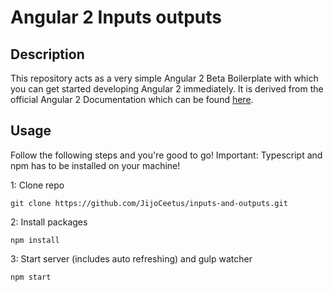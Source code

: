 # Angular 2 Inputs outputs

## Description
This repository acts as a very simple Angular 2 Beta Boilerplate with which you can get started developing Angular 2 immediately.
It is derived from the official Angular 2 Documentation which can be found [here](https://angular.io/docs/ts/latest/quickstart.html).
## Usage
Follow the following steps and you're good to go! Important: Typescript and npm has to be installed on your machine!

1: Clone repo
```
git clone https://github.com/JijoCeetus/inputs-and-outputs.git
```
2: Install packages
```
npm install
```
3: Start server (includes auto refreshing) and gulp watcher
```
npm start
```
